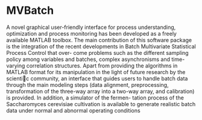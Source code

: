 # MVBatch
A novel graphical user-friendly interface for process understanding, optimization and process monitoring
has been developed as a freely available MATLAB toolbox. The main contribution of this software package
is the integration of the recent developments in Batch Multivariate Statistical Process Control that over-
come problems such as the different sampling policy among variables and batches, complex asynchronisms
and time-varying correlation structures.  Apart from providing the algorithms in MATLAB format for its
manipulation in the light of future research by the scientic community, an interface that guides users to
handle batch data through the main modeling steps (data alignment, preprocessing, transformation of the
three-way array into a two-way array, and calibration) is provided.  In addition, a simulator of the fermen-
tation process of the Saccharomyces cerevisiae cultivation is available to generate realistic batch data under
normal and abnormal operating conditions
